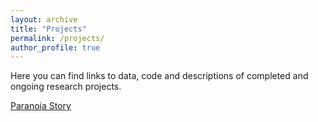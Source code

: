 ```yaml
---
layout: archive
title: "Projects"
permalink: /projects/
author_profile: true
---
```


Here you can find links to data, code and descriptions of completed and ongoing research projects.

[Paranoia Story](https://esfinn.github.io/projects/ParanoiaStory.html)
